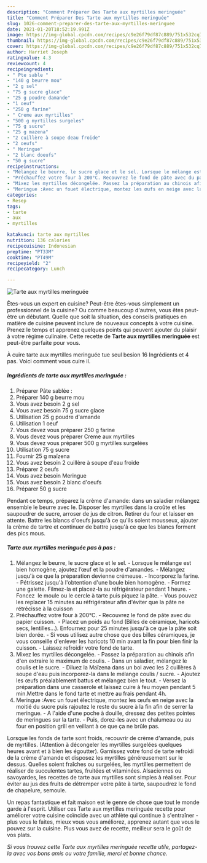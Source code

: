 ```yaml
---
description: "Comment Préparer Des Tarte aux myrtilles meringuée"
title: "Comment Préparer Des Tarte aux myrtilles meringuée"
slug: 1026-comment-preparer-des-tarte-aux-myrtilles-meringuee
date: 2021-01-20T18:52:19.991Z
image: https://img-global.cpcdn.com/recipes/c9e26f79df87c889/751x532cq70/tarte-aux-myrtilles-meringuee-photo-principale-de-la-recette.jpg
thumbnail: https://img-global.cpcdn.com/recipes/c9e26f79df87c889/751x532cq70/tarte-aux-myrtilles-meringuee-photo-principale-de-la-recette.jpg
cover: https://img-global.cpcdn.com/recipes/c9e26f79df87c889/751x532cq70/tarte-aux-myrtilles-meringuee-photo-principale-de-la-recette.jpg
author: Harriet Joseph
ratingvalue: 4.3
reviewcount: 4
recipeingredient:
- " Pte sable "
- "140 g beurre mou"
- "2 g sel"
- "75 g sucre glace"
- "25 g poudre damande"
- "1 oeuf"
- "250 g farine"
- " Creme aux myrtilles"
- "500 g myrtilles surgeles"
- "75 g sucre"
- "25 g mazena"
- "2 cuillère à soupe deau froide"
- "2 oeufs"
- " Meringue"
- "2 blanc doeufs"
- "50 g sucre"
recipeinstructions:
- "Mélangez le beurre, le sucre glace et le sel. Lorsque le mélange est bien homogène, ajoutez l’œuf et la poudre d&#39;amandes. Mélangez jusqu&#39;à ce que la préparation devienne crémeuse. Incorporez la farine. Pétrissez jusqu&#39;à l&#39;obtention d&#39;une boule bien homogène. Formez une galette. Filmez-la et placez-la au réfrigérateur pendant 1 heure. Foncez  le moule ou le cercle à tarte puis piquez la pâte. Vous pouvez les replacer 15 minutes au réfrigérateur afin d&#39;éviter que la pâte ne rétrécisse à la cuisson"
- "Préchauffez votre four à 200°C. Recouvrez le fond de pâte avec du papier cuisson.  Placez un poids au fond (Billes de céramique, haricots secs, lentilles...). Enfournez pour 25 minutes jusqu&#39;à ce que la pâte soit bien dorée. Si vous utilisez autre chose que des billes céramiques, je vous conseille d&#39;enlever les haricots 10 min avant la fin pour bien finir la cuisson. Laissez refroidir votre fond de tarte."
- "Mixez les myrtilles décongelée. Passez la préparation au chinois afin d&#39;en extraire le maximum de coulis. Dans un saladier, mélangez le coulis et le sucre. Diluez la Maïzena dans un bol avec les 2 cuillères à soupe d&#39;eau puis incorporez-la dans le mélange coulis / sucre. Ajoutez les œufs préalablement battus et mélangez bien le tout. Versez la préparation dans une casserole et laissez cuire à feu moyen pendant 5 min.Mettre dans le fond tarte et mettre au frais pendant 4h."
- "Meringue :Avec un fouet électrique, montez les œufs en neige avec la moitié du sucre puis rajoutez le reste du sucre à la fin afin de serrer la meringue. A l&#39;aide d&#39;une poche à douille, dressez des petites pointes de meringues sur la tarte. Puis, dorez-les avec un chalumeau ou au four en position grill en veillant à ce que ça ne brûle pas."
categories:
- Resep
tags:
- tarte
- aux
- myrtilles

katakunci: tarte aux myrtilles 
nutrition: 136 calories
recipecuisine: Indonesian
preptime: "PT33M"
cooktime: "PT49M"
recipeyield: "2"
recipecategory: Lunch

---
```



![Tarte aux myrtilles meringuée](https://img-global.cpcdn.com/recipes/c9e26f79df87c889/751x532cq70/tarte-aux-myrtilles-meringuee-photo-principale-de-la-recette.jpg)

Êtes-vous un expert en cuisine? Peut-être êtes-vous simplement un professionnel de la cuisine? Ou comme beaucoup d'autres, vous êtes peut-être un débutant. Quelle que soit la situation, des conseils pratiques en matière de cuisine peuvent inclure de nouveaux concepts à votre cuisine. Prenez le temps et apprenez quelques points qui peuvent ajouter du plaisir à votre régime culinaire. Cette recette de <strong> Tarte aux myrtilles meringuée </strong> est peut-être parfaite pour vous.

<!--inarticleads1-->

À cuire tarte aux myrtilles meringuée tue seul besion 16 Ingrédients et 4 pas. Voici comment vous cuire il.

##### Ingrédients de tarte aux myrtilles meringuée :

1. Préparer  Pâte sablée :
1. Préparer 140 g beurre mou
1. Vous avez besoin 2 g sel
1. Vous avez besoin 75 g sucre glace
1. Utilisation 25 g poudre d&#39;amande
1. Utilisation 1 oeuf
1. Vous devez vous préparer 250 g farine
1. Vous devez vous préparer  Creme aux myrtilles
1. Vous devez vous préparer 500 g myrtilles surgelées
1. Utilisation 75 g sucre
1. Fournir 25 g maïzena
1. Vous avez besoin 2 cuillère à soupe d&#39;eau froide
1. Préparer 2 oeufs
1. Vous avez besoin  Meringue
1. Vous avez besoin 2 blanc d&#39;oeufs
1. Préparer 50 g sucre


Pendant ce temps, préparez la crème d&#39;amande: dans un saladier mélangez ensemble le beurre avec le. Disposer les myrtilles dans la croûte et les saupoudrer de sucre, arroser de jus de citron. Retirer du four et laisser en attente. Battre les blancs d&#39;oeufs jusqu&#39;à ce qu&#39;ils soient mousseux, ajouter la crème de tartre et continuer de battre jusqu&#39;à ce que les blancs forment des pics mous. 

<!--inarticleads2-->

##### Tarte aux myrtilles meringuée pas à pas :

1. Mélangez le beurre, le sucre glace et le sel. - Lorsque le mélange est bien homogène, ajoutez l’œuf et la poudre d&#39;amandes. - Mélangez jusqu&#39;à ce que la préparation devienne crémeuse. - Incorporez la farine. - Pétrissez jusqu&#39;à l&#39;obtention d&#39;une boule bien homogène. - Formez une galette. Filmez-la et placez-la au réfrigérateur pendant 1 heure. - Foncez  le moule ou le cercle à tarte puis piquez la pâte. - Vous pouvez les replacer 15 minutes au réfrigérateur afin d&#39;éviter que la pâte ne rétrécisse à la cuisson
1. Préchauffez votre four à 200°C. - Recouvrez le fond de pâte avec du papier cuisson.  - Placez un poids au fond (Billes de céramique, haricots secs, lentilles...). Enfournez pour 25 minutes jusqu&#39;à ce que la pâte soit bien dorée. - Si vous utilisez autre chose que des billes céramiques, je vous conseille d&#39;enlever les haricots 10 min avant la fin pour bien finir la cuisson. - Laissez refroidir votre fond de tarte.
1. Mixez les myrtilles décongelée. - Passez la préparation au chinois afin d&#39;en extraire le maximum de coulis. - Dans un saladier, mélangez le coulis et le sucre. - Diluez la Maïzena dans un bol avec les 2 cuillères à soupe d&#39;eau puis incorporez-la dans le mélange coulis / sucre. - Ajoutez les œufs préalablement battus et mélangez bien le tout. - Versez la préparation dans une casserole et laissez cuire à feu moyen pendant 5 min.Mettre dans le fond tarte et mettre au frais pendant 4h.
1. Meringue :Avec un fouet électrique, montez les œufs en neige avec la moitié du sucre puis rajoutez le reste du sucre à la fin afin de serrer la meringue. - A l&#39;aide d&#39;une poche à douille, dressez des petites pointes de meringues sur la tarte. - Puis, dorez-les avec un chalumeau ou au four en position grill en veillant à ce que ça ne brûle pas.


Lorsque les fonds de tarte sont froids, recouvrir de crème d&#39;amande, puis de myrtilles. (Attention à décongeler les myrtilles surgelées quelques heures avant et à bien les égoutter). Garnissez votre fond de tarte refroidi de la crème d&#39;amande et disposez les myrtilles généreusement sur le dessus. Quelles soient fraîches ou surgelées, les myrtilles permettent de réaliser de succulentes tartes, fruitées et vitaminées. Alsaciennes ou savoyardes, les recettes de tarte aux myrtilles sont simples à réaliser. Pour éviter au jus des fruits de détremper votre pâte à tarte, saupoudrez le fond de chapelure, semoule. 

<!--inarticleads1-->

<p>
Un repas fantastique et fait maison est le genre de chose que tout le monde garde à l'esprit. Utiliser ces Tarte aux myrtilles meringuée recette pour améliorer votre cuisine coïncide avec un athlète qui continue à s'entraîner - plus vous le faites, mieux vous vous améliorez, apprenez autant que vous le pouvez sur la cuisine. Plus vous avez de recette, meilleur sera le goût de vos plats.
</p>

<p>
<i>Si vous trouvez cette Tarte aux myrtilles meringuée recette utile, partagez-la avec vos bons amis ou votre famille, merci et bonne chance.</i>
</p>
